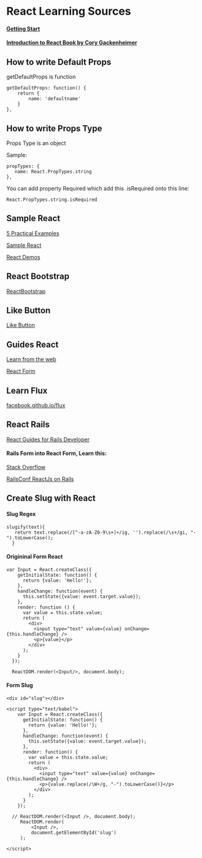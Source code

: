# React Learning Sources

#### [Getting Start](https://github.com/vanbumi/CodeJournal/blob/master/React/getting-start.md)

#### [Introduction to React Book by Cory Gackenheimer](https://github.com/vanbumi/CodeJournal/blob/master/React/intro-to-react-book.md)

## How to write Default Props

getDefaultProps is function

	getDefaultProps: function() {
		return {
			name: 'defaultname'
		}
	},

## How to write Props Type

Props Type is an object

Sample:

	propTypes: {
	   name: React.PropTypes.string
	},

You can add property Required which add this  .isRequired onto this line:

 	React.PropTypes.string.isRequired

## Sample React

[5 Practical Examples](http://tutorialzine.com/2014/07/5-practical-examples-for-learning-facebooks-react-framework/)

[Sample React 	](https://github.com/facebook/react/wiki/Examples)

[React Demos](https://github.com/ruanyf/react-demos)

## React Bootstrap

[ReactBootstrap](https://react-bootstrap.github.io/) 	

## Like Button

[Like Button](https://facebook.github.io/react/docs/interactivity-and-dynamic-uis.html)

## Guides React

[Learn from the web](https://facebook.github.io/react/docs/why-react.html)

[React Form](http://facebook.github.io/react/docs/forms.html)

## Learn Flux

[facebook.github.io/flux](http://facebook.github.io/flux/)

## React Rails

[React Guides for Rails Developer](https://www.airpair.com/reactjs/posts/reactjs-a-guide-for-rails-developers)

#### Rails Form into React Form, Learn this:

[Stack Overflow](http://stackoverflow.com/questions/31628436/react-on-rails-integration)

[RailsConf ReactJs on Rails](https://www.youtube.com/watch?v=kTSsZrub5iE)

## Create Slug with React

#### Slug Regex

	slugify(text){
	   return text.replace(/[^-a-zA-Z0-9\s+]+/ig, '').replace(/\s+/gi, "-").toLowerCase();
	  }

#### Origininal Form React

	var Input = React.createClass({
        getInitialState: function() {
          return {value: 'Hello!'};
        },
        handleChange: function(event) {
          this.setState({value: event.target.value});
        },
        render: function () {
          var value = this.state.value;
          return (
            <div>
              <input type="text" value={value} onChange={this.handleChange} />
              <p>{value}</p>
            </div>
          );
        }
      });

      ReactDOM.render(<Input/>, document.body);

#### Form Slug

	<div id="slug"></div>

	<script type="text/babel">
	    var Input = React.createClass({
	      getInitialState: function() {
	        return {value: 'Hello!'};
	      },
	      handleChange: function(event) {
	        this.setState({value: event.target.value});
	      },
	      render: function() {
	        var value = this.state.value;
	        return (
	          <div>
	            <input type="text" value={value} onChange={this.handleChange} />
	            <p>{value.replace(/\W+/g, "-").toLowerCase()}</p>
	          </div>
	        );
	      }
	    });

	  // ReactDOM.render(<Input />, document.body);
	     ReactDOM.render(
	         <Input />,
	         document.getElementById('slug')
	     );

	</script>

